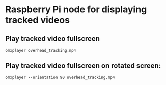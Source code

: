 
# Raspberry Pi node for displaying tracked videos

## Play tracked video fullscreen

`omxplayer overhead_tracking.mp4`

## Play tracked video fullscreen on rotated screen:

`omxplayer --orientation 90 overhead_tracking.mp4`
 
